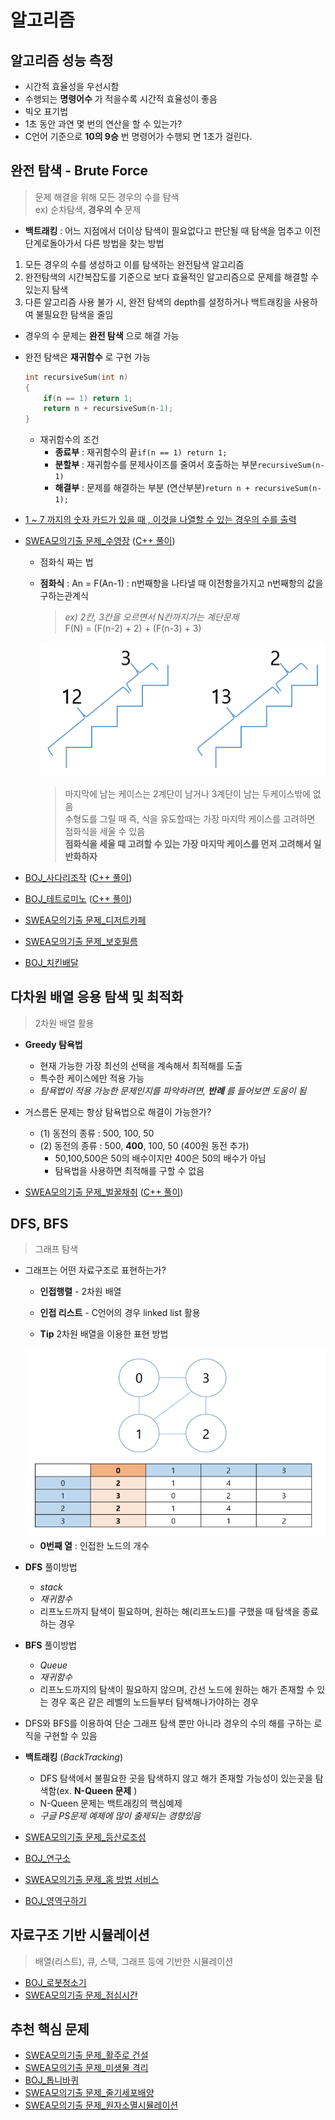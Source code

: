 # 알고리즘
<!--문제를 풀때 최초의 설계가 제일 중요-->
<!--설계에 확신을 갖고 코딩을해야함-->
<!--시험장에서는 실제 실력의 50%밖에 발휘를 못함-->

## 알고리즘 성능 측정
- 시간적 효율성을 우선시함  
- 수행되는 __명령어수__ 가 적을수록 시간적 효율성이 좋음  
- 빅오 표기법  
- 1초 동안 과연 몇 번의 연산을 할 수 있는가?  
- C언어 기준으로 __10의 9승__ 번 명령어가 수행되 면 1초가 걸린다.  

## 완전 탐색 - Brute Force
> 문제 해결을 위해 모든 경우의 수를 탐색   
> ex) 순차탐색, __경우의 수__ 문제  


* __백트래킹__ : 어느 지점에서 더이상 탐색이 필요없다고 판단될 때 탐색을 멈추고 이전 단계로돌아가서 다른 방법을 찾는 방법  

1. 모든 경우의 수를 생성하고 이를 탐색하는 완전탐색 알고리즘  
2. 완전탐색의 시간복잡도를 기준으로 보다 효율적인 알고리즘으로 문제를 해결할 수 있는지 탐색  
3. 다른 알고리즘 사용 불가 시, 완전 탐색의 depth를 설정하거나 백트래킹을 사용하여 불필요한 탐색을 줄임  

* 경우의 수 문제는 __완전 탐색__ 으로 해결 가능  
* 완전 탐색은 __재귀함수__ 로 구현 가능  
    ```cpp
    int recursiveSum(int n)
    {
        if(n == 1) return 1;
        return n + recursiveSum(n-1);
    }
    ```
    * 재귀함수의 조건  
        * __종료부__ : 재귀함수의 끝`if(n == 1) return 1;`  
        * __분할부__ : 재귀함수를 문제사이즈를 줄여서 호출하는 부분`recursiveSum(n-1)`  
        * __해결부__ :  문제를 해결하는 부분 (연산부분)`return n + recursiveSum(n-1);`  


* [1 ~ 7 까지의 숫자 카드가 있을 때 , 이것을 나열할 수 있는 경우의 수를 출력](0531_1.cpp)  
* [SWEA모의기출 문제_수영장](https://swexpertacademy.com/main/code/problem/problemDetail.do?contestProbId=AV5PpFQaAQMDFAUq)  ([C++ 풀이](1952.cpp))  
    * 점화식 짜는 법
    * __점화식__ : An = F(An-1) : n번째항을 나타낼 때 이전항을가지고 n번째항의 값을 구하는관계식
        > *ex) 2칸, 3칸을 오르면서 N칸까지가는 계단문제*  
        >  F(N) = (F(n-2) + 2) + (F(n-3) + 3)  

        <center>
            <img src="nthStair.png"/>
        </center>

        > 마지막에 남는 케이스는 2계단이 남거나 3계단이 남는 두케이스밖에 없음  
        > 수형도를 그릴 때 즉, 식을 유도할때는 가장 마지막 케이스를 고려하면 점화식을 세울 수 있음  
        > __점화식을 세울 때 고려할 수 있는 가장 마지막 케이스를 먼저 고려해서 일반화하자__  



* [BOJ_사다리조작](https://www.acmicpc.net/problem/15684)  ([C++ 풀이](15684.cpp))  
* [BOJ_테트로미노](https://www.acmicpc.net/problem/14500)  ([C++ 풀이](14500.cpp))  
* [SWEA모의기출 문제_디저트카페](https://swexpertacademy.com/main/code/problem/problemDetail.do?contestProbId=AV5VwAr6APYDFAWu)  
* [SWEA모의기출 문제_보호필름](https://swexpertacademy.com/main/code/problem/problemDetail.do?contestProbId=AV5V1SYKAaUDFAWu)  
* [BOJ_치킨배달](https://www.acmicpc.net/problem/15686)  

## 다차원 배열 응용 탐색 및 최적화
> 2차원 배열 활용


* **Greedy 탐욕법**  
    * 현재 가능한 가장 최선의 선택을 계속해서 최적해를 도출  
    * 특수한 케이스에만 적용 가능  
    * *탐욕법이 적용 가능한 문제인지를 파악하려면, __반례__ 를 들어보면 도움이 됨*   

*  거스름돈 문제는 항상 탐욕법으로 해결이 가능한가?  
    * (1) 동전의 종류 : 500, 100, 50  
    * (2) 동전의 종류 : 500, __400__, 100, 50 (400원 동전 추가)
        * 50,100,500은 50의 배수이지만 400은 50의 배수가 아님  
        * 탐욕법을 사용하면 최적해를 구할 수 없음  


* [SWEA모의기출 문제_벌꿀채취](https://swexpertacademy.com/main/code/problem/problemDetail.do?contestProbId=AV5V4A46AdIDFAWu) ([C++ 풀이](2115.cpp))  


## DFS, BFS
> 그래프 탐색  


* 그래프는 어떤 자료구조로 표현하는가?  
    * __인접행렬__ - 2차원 배열  
    * __인접 리스트__ - C언어의 경우 linked list 활용  

    * __Tip__ 2차원 배열을 이용한 표현 방법  
    <center>
        <img src="graph.png"/>
    </center>
    
    *  __0번째 열__ : 인접한 노드의 개수  

* __DFS__ 풀이방법  
    * *stack*  
    * *재귀함수*  
    * 리프노드까지 탐색이 필요하며, 원하는 해(리프노드)를 구했을 때 탐색을 종료하는 경우  

* __BFS__ 풀이방법  
    * *Queue*  
    * *재귀함수*  
    * 리프노드까지의 탐색이 필요하지 않으며, 간선 노드에 원하는 해가 존재할 수 있는 경우 혹은 같은 레벨의 노드들부터 탐색해나가야하는 경우  

* DFS와 BFS를 이용하여 단순 그래프 탐색 뿐만 아니라 경우의 수의 해를 구하는 로직을 구현할 수 있음  

* __백트래킹__ (*BackTracking*)  
    * DFS 탐색에서 불필요한 곳을 탐색하지 않고 해가 존재할 가능성이 있는곳을 탐색함(ex. __N-Queen 문제__ )
    * N-Queen 문제는 백트래킹의 핵심예제  
    * _구글 PS문제 예제에 많이 출제되는 경향있음_  

* [SWEA모의기출 문제_등산로조성](https://swexpertacademy.com/main/code/problem/problemDetail.do?contestProbId=AV5PoOKKAPIDFAUq)  
* [BOJ_연구소](https://www.acmicpc.net/problem/14502)  
* [SWEA모의기출 문제_홈 방법 서비스](https://swexpertacademy.com/main/code/problem/problemDetail.do?contestProbId=AV5V61LqAf8DFAWu)  
* [BOJ_영역구하기](https://www.acmicpc.net/problem/2583)  


## 자료구조 기반 시뮬레이션
> 배열(리스트), 큐, 스택, 그래프 등에 기반한 시뮬레이션  


* [BOJ_로봇청소기](https://www.acmicpc.net/problem/14503)  
* [SWEA모의기출 문제_점심시간](https://swexpertacademy.com/main/code/problem/problemDetail.do?contestProbId=AV5BEE6AK0DFAVl&)  

## 추천 핵심 문제
* [SWEA모의기출 문제_활주로 건설](https://swexpertacademy.com/main/code/problem/problemDetail.do?contestProbId=AWIeW7FakkUDFAVH)  
* [SWEA모의기출 문제_미생물 격리](https://swexpertacademy.com/main/code/problem/problemDetail.do?contestProbId=AV597vbqAH0DFAVl)  
* [BOJ_톱니바퀴](https://www.acmicpc.net/problem/14891)  
* [SWEA모의기출 문제_줄기세포배양](https://swexpertacademy.com/main/code/problem/problemDetail.do?contestProbId=AWXRJ8EKe48DFAUo)  
* [SWEA모의기출 문제_원자소멸시뮬레이션](https://swexpertacademy.com/main/code/problem/problemDetail.do?contestProbId=AWXRFInKex8DFAUo)  
